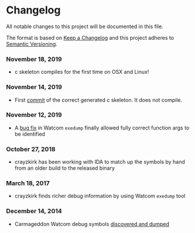 # Changelog
All notable changes to this project will be documented in this file.

The format is based on [Keep a Changelog](http://keepachangelog.com/en/1.0.0/)
and this project adheres to [Semantic Versioning](http://semver.org/spec/v2.0.0.html).

### November 18, 2019
- c skeleton compiles for the first time on OSX and Linux!

### November 14, 2019
- First [commit](https://github.com/jeff-1amstudios/dethrace/pull/9) of the correct generated c skeleton. It does not compile.

### November 12, 2019
- A [bug fix](https://github.com/jeff-1amstudios/open-watcom-v2/commit/1a00368a6c5d8dddb1d27f972ef21e399dd48b60) in Watcom `exedump` finally allowed fully correct function args to be identified

### October 27, 2018
- crayzkirk has been working with IDA to match up the symbols by hand from an older build to the released binary

### March 18, 2017
- crayzkirk finds richer debug information by using Watcom `exedump` tool 

### December 14, 2014
- Carmageddon Watcom debug symbols [discovered and dumped](http://1amstudios.com/2014/12/02/carma1-symbols-dumped/)
